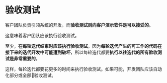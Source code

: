 # 验收测试

客户团队负责引领系统的开发，而**验收测试则向客户演示软件是可以接受的**。

这意味着客户团队应该执行验收测试。

至少，**在每轮迭代结束时应该执行验收测试**。因为**每轮迭代产生的可工作的代码在接下来的迭代开发中可能遭到破坏**，所以每轮迭代都要**执行以往迭代的所有验收测试是非常重要的**。

这样，每轮迭代都要花更多的时间来执行验收测试。如果可能，开发团队应该自动化部分或全部验收测试。
